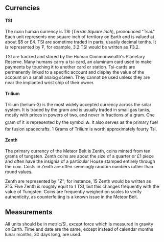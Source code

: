 ## Currencies
#### TSI
The main human currency is TSI (_Terran Square Inch_), pronounced "Tsai." Each unit represents one square inch of territory on Earth and is valued at about $5 or £4. TSI are sometime traded in parts, usually decimal tenths. It is represented by ₮, for example, 3.2 TSI would be written as ₮3.2.

TSI are tracked and stored by the Human Commonwealth's Planetary Reserve. Many humans carry a tsi-card, an aluminum card used to make payments by touching it to another card or station. Tsi-cards are permanently linked to a specific account and display the value of the account on a small analog screen. They cannot be used unless they are near the implanted wrist chip of their owner.
#### Trilium
Trilium (helium-3) is the most widely accepted currency across the solar system. It is traded by the gram and is usually traded in small gas tanks, mostly with prices in powers of two, and never in fractions of a gram. One gram of it is represented by the symbol 🜁. It also serves as the primary fuel for fusion spacecrafts. 1 Grams of Trilium is worth approximately fourty Tsi.
#### Zenth
The primary currency of the Meteor Belt is Zenth, coins minted from ten grams of tungsten. Zenth coins are about the size of a quarter or £1 piece and often have the insignia of a particular House stamped entirely through the coin. Costs in Zenth are often seemingly random numbers rather than round values.

Zenth are represented by "Ƶ"; for instance, 15 Zenth would be written as Ƶ15. Five Zenth is roughly equit to 1 TSI, but this changes frequently with the value of Tungsten. Coins are frequently weighed on scales to verify authenticity, as counterfeiting is a known issue in the Meteor Belt.
## Measurements
All units should be in metric/SI, except force which is measured in gravity on Earth. Time and date are the same, except instead of calendar months lunar months, 30 days long, are used.
